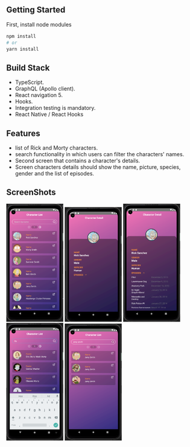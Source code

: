 ## Getting Started

First, install node modules

```bash
npm install
# or
yarn install
```

## Build Stack

- TypeScript.
- GraphQL (Apollo client).
- React navigation 5.
- Hooks.
- Integration testing is mandatory.
- React Native / React Hooks

## Features

- list of Rick and Morty characters.
- search functionality in which users can filter the characters' names. 
- Second screen that contains a character's details.
- Screen characters details should show the name, picture, species, gender and the list of episodes.

## ScreenShots

<img src="1.PNG" width="30%" />
<img src="2.PNG" width="30%" />
<img src="3.PNG" width="30%" />
<img src="4.PNG" width="30%" />
<img src="5.PNG" width="30%" />